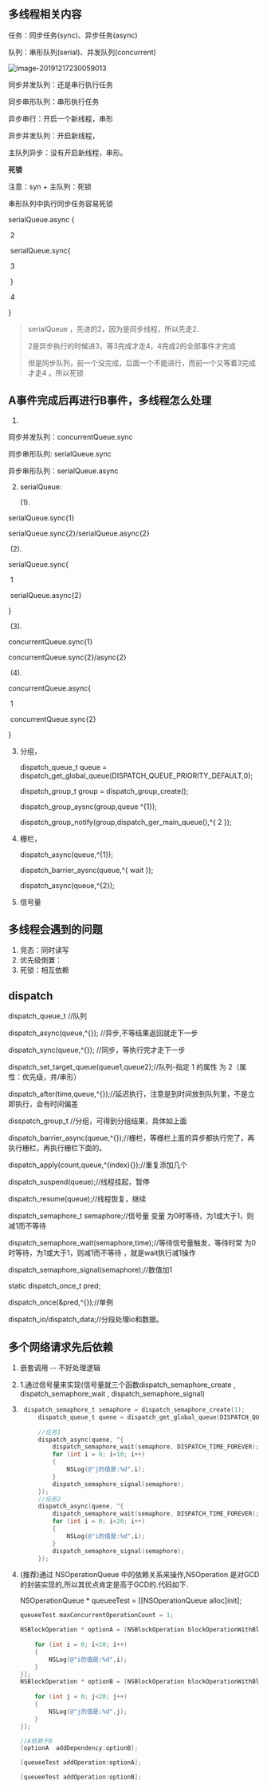 ## 多线程相关内容

任务：同步任务(sync)、异步任务(async)

队列：串形队列(serial)、并发队列(concurrent)



![image-20191217230059013](https://tva1.sinaimg.cn/large/006tNbRwly1ga046x4x37j314s0dcaco.jpg)

同步并发队列：还是串行执行任务

同步串形队列：串形执行任务

异步串行：开启一个新线程，串形

异步并发队列：开启新线程，

主队列异步：没有开启新线程，串形。

**死锁**

注意：syn + 主队列：死锁

串形队列中执行同步任务容易死锁

serialQueue.async {

​	2

​	serialQueue.sync{

​		3

​	}

​	4

}

> serialQueue ，先进的2，因为是同步线程，所以先走2.
>
> 2是异步执行的时候进3，等3完成才走4，4完成2的全部事件才完成
>
> 但是同步队列，前一个没完成，后面一个不能进行，而前一个又等着3完成才走4 。所以死锁

## A事件完成后再进行B事件，多线程怎么处理

1. 

同步并发队列：concurrentQueue.sync

同步串形队列: serialQueue.sync

异步串形队列：serialQueue.async



2. serialQueue:

	(1). 

serialQueue.sync{1}

serialQueue.sync{2}/serialQueue.async{2}



​	(2). 

serialQueue.sync{

​	1

​	serialQueue.async{2}

}



​	(3). 

concurrentQueue.sync{1}

concurrentQueue.sync{2}/async{2}



​	(4).

concurrentQueue.async{

​	1

​	concurrentQueue.sync{2}

}



3. 分组，

	dispatch_queue_t queue = dispatch_get_global_queue(DISPATCH_QUEUE_PRIORITY_DEFAULT,0);

	dispatch_group_t group = dispatch_group_create();

	dispatch_group_aysnc(group,queue ^{1});

	dispatch_group_notify(group,dispatch_ger_main_queue(),^{ 2 });

4. 栅栏，

	dispatch_async(queue,^{1});

	dispatch_barrier_aysnc(queue,^{ wait });

	dispatch_async(queue,^{2});

5. 信号量

	

## 多线程会遇到的问题

1. 竞态：同时读写
2. 优先级倒置：
3. 死锁：相互依赖



## dispatch

dispatch_queue_t  //队列

dispatch_async(queue,^{}); //异步,不等结果返回就走下一步

dispatch_sync(queue,^{}); //同步，等执行完才走下一步

dispatch_set_target_queue(queue1,queue2);//队列-指定 1 的属性 为 2（属性：优先级，并/串形）

dispatch_after(time,queue,^{});//延迟执行，注意是到时间放到队列里，不是立即执行，会有时间偏差

disspatch_group_t //分组，可得到分组结果，具体如上面

dispatch_barrier_async(queue,^{});//栅栏，等栅栏上面的异步都执行完了，再执行栅栏，再执行栅栏下面的。

dispatch_apply(count,queue,^(index){});//重复添加几个

dispatch_suspend(queue);//线程挂起，暂停

dispatch_resume(queue);//线程恢复，继续

dispatch_semaphore_t  semaphore;//信号量 变量 为0时等待，为1或大于1，则减1而不等待

dispatch_semaphore_wait(semaphore,time);//等待信号量触发，等待时常   为0时等待，为1或大于1，则减1而不等待 ，就是wait执行减1操作

dispatch_semaphore_signal(semaphore);//数值加1

static dispatch_once_t pred;

dispatch_once(&pred,^{});//单例

dispatch_io/dispatch_data;//分段处理io和数据。





## 多个网络请求先后依赖

1. 嵌套调用 -- 不好处理逻辑

2. 1.通过信号量来实现(信号量就三个函数dispatch_semaphore_create , dispatch_semaphore_wait , dispatch_semaphore_signal)

3. ```objective-c
	dispatch_semaphore_t semaphore = dispatch_semaphore_create(1);
	    dispatch_queue_t quene = dispatch_get_global_queue(DISPATCH_QUEUE_PRIORITY_DEFAULT, 0);
	    
	    //任务1
	    dispatch_async(quene, ^{
	        dispatch_semaphore_wait(semaphore, DISPATCH_TIME_FOREVER);
	        for (int i = 0; i<10; i++)
	        {
	            NSLog(@"j的值是:%d",i);
	        }
	        dispatch_semaphore_signal(semaphore);
	    });
	    //任务2
	    dispatch_async(quene, ^{
	        dispatch_semaphore_wait(semaphore, DISPATCH_TIME_FOREVER);
	        for (int i = 0; i<20; i++)
	        {
	            NSLog(@"i的值是:%d",i);
	        }
	        dispatch_semaphore_signal(semaphore);
	    });
	```



3. (推荐)通过 NSOperationQueue 中的依赖关系来操作,NSOperation 是对GCD的封装实现的,所以其优点肯定是高于GCD的.代码如下. 

	NSOperationQueue * queueeTest = [[NSOperationQueue alloc]init];
	    
	```objective-c
	queueeTest.maxConcurrentOperationCount = 1;
	
	NSBlockOperation * optionA = [NSBlockOperation blockOperationWithBlock:^{
	    
	    for (int i = 0; i<10; i++)
	    {
	        NSLog(@"i的值是:%d",i);
	    }
	}];
	NSBlockOperation * optionB = [NSBlockOperation blockOperationWithBlock:^{
	    
	    for (int j = 0; j<20; j++)
	    {
	        NSLog(@"j的值是:%d",j);
	    }
	}];
	
	//A依赖于B
	[optionA  addDependency:optionB];
	
	[queueeTest addOperation:optionA];
	
	[queueeTest addOperation:optionB];
	```

